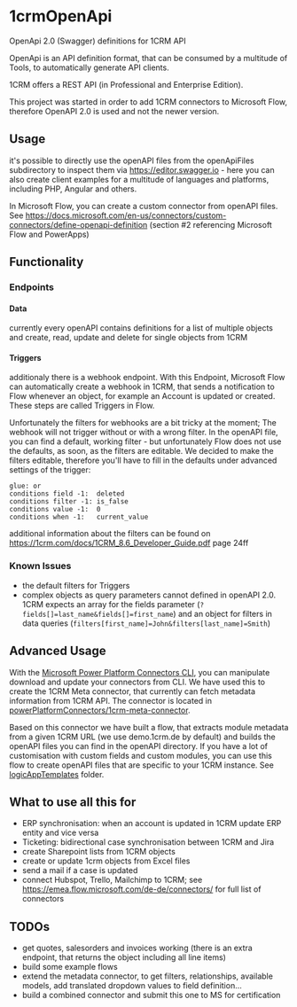 # 1crmOpenApi
OpenApi 2.0 (Swagger) definitions for 1CRM API

OpenApi is an API definition format, that can be consumed by a multitude of Tools, to automatically generate API clients.

1CRM offers a REST API (in Professional and Enterprise Edition).

This project was started in order to add 1CRM connectors to Microsoft Flow, therefore OpenAPI 2.0 is used and not the newer version.

## Usage
it's possible to directly use the openAPI files from the openApiFiles subdirectory to inspect them via https://editor.swagger.io - here you can also create client examples for a multitude of languages and platforms, including PHP, Angular and others.

In Microsoft Flow, you can create a custom connector from openAPI files. See https://docs.microsoft.com/en-us/connectors/custom-connectors/define-openapi-definition (section #2 referencing Microsoft Flow and PowerApps)

## Functionality
### Endpoints
#### Data
currently every openAPI contains definitions for a list of multiple objects and create, read, update and delete for single objects from 1CRM
#### Triggers
additionaly there is a webhook endpoint. With this Endpoint, Microsoft Flow can automatically create a webhook in 1CRM, that sends a notification to Flow whenever an object, for example an Account is updated or created. These steps are called Triggers in Flow.

Unfortunately the filters for webhooks are a bit tricky at the moment; The webhook will not trigger without or with a wrong filter. In the openAPI file, you can find a default, working filter - but unfortunately Flow does not use the defaults, as soon, as the filters are editable. We decided to make the filters editable, therefore you'll have to fill in the defaults under advanced settings of the trigger:
```
glue: or
conditions field -1:  deleted
conditions filter -1: is_false
conditions value -1:  0
conditions when -1:   current_value
```
additional information about the filters can be found on https://1crm.com/docs/1CRM_8.6_Developer_Guide.pdf page 24ff

### Known Issues
- the default filters for Triggers
- complex objects as query parameters cannot defined in openAPI 2.0. 1CRM expects an array for the fields parameter (`?fields[]=last_name&fields[]=first_name`) and an object for filters in data queries (`filters[first_name]=John&filters[last_name]=Smith`)

## Advanced Usage
With the [Microsoft Power Platform Connectors CLI](https://github.com/visual4/1crmOpenApi/tree/master/powerPlatformConnectors/1crm-meta-connector), you can manipulate download and update your connectors from CLI. We have used this to create the 1CRM Meta connector, that currently can fetch metadata information from 1CRM API. The connector is located in [powerPlatformConnectors/1crm-meta-connector](https://github.com/visual4/1crmOpenApi/tree/master/powerPlatformConnectors/1crm-meta-connector).

Based on this connector we have built a flow, that extracts module metadata from a given 1CRM URL (we use demo.1crm.de by default) and builds the openAPI files you can find in the openAPI directory. If you have a lot of customisation with custom fields and custom modules, you can use this flow to create openAPI files that are specific to your 1CRM instance. See [logicAppTemplates](https://github.com/visual4/1crmOpenApi/tree/master/logicAppTemplates) folder.

## What to use all this for
- ERP synchronisation: when an account is updated in 1CRM update ERP entity and vice versa
- Ticketing: bidirectional case synchronisation between 1CRM and Jira
- create Sharepoint lists from 1CRM objects
- create or update 1crm objects from Excel files
- send a mail if a case is updated
- connect Hubspot, Trello, Mailchimp to 1CRM; see https://emea.flow.microsoft.com/de-de/connectors/ for full list of connectors

## TODOs
- get quotes, salesorders and invoices working (there is an extra endpoint, that returns the object including all line items)
- build some example flows
- extend the metadata connector, to get filters, relationships, available models, add translated dropdown values to field definition...
- build a combined connector and submit this one to MS for certification
